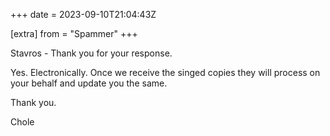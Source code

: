 +++
date = 2023-09-10T21:04:43Z

[extra]
from = "Spammer"
+++

Stavros - Thank you for your response.

Yes. Electronically. Once we receive the singed copies they will process on your behalf and update you the same.

Thank you.

Chole
